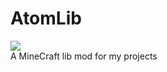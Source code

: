 # AtomLib  
[![](https://jitpack.io/v/cnlimiter/AtomLib.svg)](https://jitpack.io/#cnlimiter/AtomLib)  
A MineCraft lib mod for my projects
